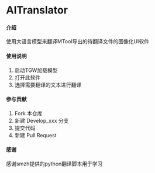 # AITranslator

#### 介绍
使用大语言模型来翻译MTool导出的待翻译文件的图像化UI软件

#### 使用说明
1.  启动TGW加载模型
2.  打开此软件
3.  选择需要翻译的文本进行翻译

#### 参与贡献
1.  Fork 本仓库
2.  新建 Develop_xxx 分支
3.  提交代码
4.  新建 Pull Request

#### 感谢
感谢smzh提供的python翻译脚本用于学习